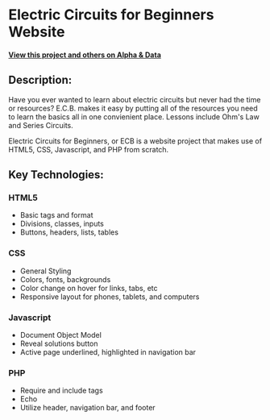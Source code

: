 # Electric Circuits for Beginners Website

#### [View this project and others on Alpha & Data](https://alphaanddata.com/)

## Description:
Have you ever wanted to learn about electric circuits but never had the time or resources?
E.C.B. makes it easy by putting all of the resources you need to learn the basics all in one convienient place.
Lessons include Ohm's Law and Series Circuits.

Electric Circuits for Beginners, or ECB is a website project that makes use of HTML5, CSS, Javascript, and PHP from scratch. 

## Key Technologies:

### HTML5
* Basic tags and format
* Divisions, classes, inputs
* Buttons, headers, lists, tables

### CSS
* General Styling
* Colors, fonts, backgrounds
* Color change on hover for links, tabs, etc
* Responsive layout for phones, tablets, and computers

### Javascript
* Document Object Model
* Reveal solutions button
* Active page underlined, highlighted in navigation bar

### PHP
* Require and include tags
* Echo
* Utilize header, navigation bar, and footer